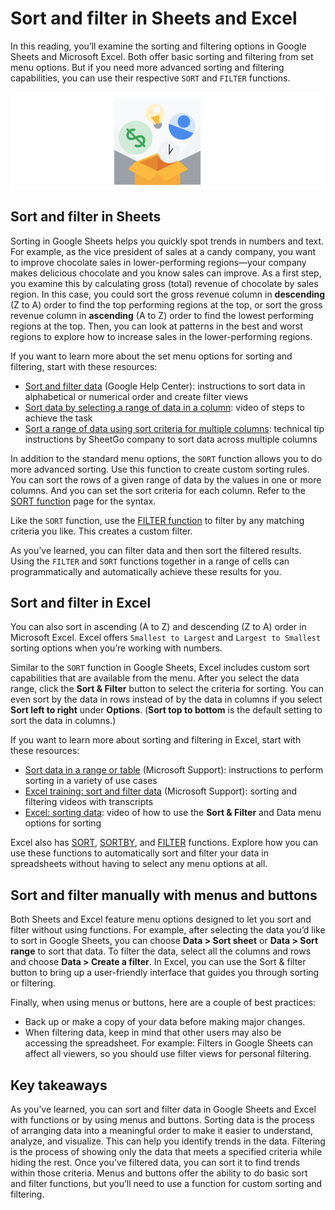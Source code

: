 # Sort and filter in Sheets and Excel

In this reading, you’ll examine the sorting and filtering options in Google Sheets and Microsoft Excel. Both offer basic sorting and filtering from set menu options. But if you need more advanced sorting and filtering capabilities, you can use their respective `SORT` and `FILTER` functions.

![Image of lightbulb, money icon, person icon, and an analog clock traveling into an open box Sort and filter in Sheets](./resources/img-1.png)

## Sort and filter in Sheets

Sorting in Google Sheets helps you quickly spot trends in numbers and text. For example, as the vice president of sales at a candy company, you want to improve chocolate sales in lower-performing regions—your company makes delicious chocolate and you know sales can improve. As a first step, you examine this by calculating gross (total) revenue of chocolate by sales region. In this case, you could sort the gross revenue column in **descending** (Z to A) order to find the top performing regions at the top, or sort the gross revenue column in **ascending** (A to Z) order to find the lowest performing regions at the top. Then, you can look at patterns in the best and worst regions to explore how to increase sales in the lower-performing regions.

If you want to learn more about the set menu options for sorting and filtering, start with these resources:

- [Sort and filter data](https://www.youtube.com/watch?v=VcRBHXBMKBU) (Google Help Center): instructions to sort data in alphabetical or numerical order and create filter views
- [Sort data by selecting a range of data in a column](https://www.youtube.com/watch?v=VcRBHXBMKBU): video of steps to achieve the task
- [Sort a range of data using sort criteria for multiple columns](https://blog.sheetgo.com/google-sheets-formulas/sort-formula-google-sheets/): technical tip instructions by SheetGo company to sort data across multiple columns

In addition to the standard menu options, the `SORT` function allows you to do more advanced sorting. Use this function to create custom sorting rules. You can sort the rows of a given range of data by the values in one or more columns. And you can set the sort criteria for each column. Refer to the [SORT function](https://support.google.com/docs/answer/3093150?hl=en) page for the syntax.

Like the `SORT` function, use the [FILTER function](https://support.google.com/docs/answer/3093197?hl=en) to filter by any matching criteria you like. This creates a custom filter.

As you’ve learned, you can filter data and then sort the filtered results. Using the `FILTER` and `SORT` functions together in a range of cells can programmatically and automatically achieve these results for you.

## Sort and filter in Excel

You can also sort in ascending (A to Z) and descending (Z to A) order in Microsoft Excel. Excel offers `Smallest to Largest` and `Largest to Smallest` sorting options when you’re working with numbers.

Similar to the `SORT` function in Google Sheets, Excel includes custom sort capabilities that are available from the menu. After you select the data range, click the **Sort & Filter** button to select the criteria for sorting. You can even sort by the data in rows instead of by the data in columns if you select **Sort left to right** under **Options**. (**Sort top to bottom** is the default setting to sort the data in columns.)

If you want to learn more about sorting and filtering in Excel, start with these resources:

- [Sort data in a range or table](https://support.microsoft.com/en-us/office/sort-data-in-a-range-or-table-62d0b95d-2a90-4610-a6ae-2e545c4a4654) (Microsoft Support): instructions to perform sorting in a variety of use cases
- [Excel training: sort and filter data](https://support.microsoft.com/en-us/office/video-sort-data-in-a-range-or-table-ffb9fcb0-b9cb-48bf-a15c-8bec9fd3a472#ID0EAABAAA=Transcript) (Microsoft Support): sorting and filtering videos with transcripts
- [Excel: sorting data](https://www.youtube.com/watch?v=Ep5q1cUhQas): video of how to use the **Sort & Filter** and Data menu options for sorting

Excel also has [SORT](https://support.microsoft.com/en-us/office/sort-function-22f63bd0-ccc8-492f-953d-c20e8e44b86c), [SORTBY](https://support.microsoft.com/en-us/office/sortby-function-cd2d7a62-1b93-435c-b561-d6a35134f28f), and [FILTER](https://support.microsoft.com/en-us/office/filter-function-f4f7cb66-82eb-4767-8f7c-4877ad80c759) functions. Explore how you can use these functions to automatically sort and filter your data in spreadsheets without having to select any menu options at all.

## Sort and filter manually with menus and buttons

Both Sheets and Excel feature menu options designed to let you sort and filter without using functions. For example, after selecting the data you’d like to sort in Google Sheets, you can choose **Data > Sort sheet** or **Data > Sort range** to sort that data. To filter the data, select all the columns and rows and choose **Data > Create a filter**. In Excel, you can use the Sort & filter button to bring up a user-friendly interface that guides you through sorting or filtering.

Finally, when using menus or buttons, here are a couple of best practices:

- Back up or make a copy of your data before making major changes.
- When filtering data, keep in mind that other users may also be accessing the spreadsheet. For example: Filters in Google Sheets can affect all viewers, so you should use filter views for personal filtering.

## Key takeaways

As you’ve learned, you can sort and filter data in Google Sheets and Excel with functions or by using menus and buttons. Sorting data is the process of arranging data into a meaningful order to make it easier to understand, analyze, and visualize. This can help you identify trends in the data. Filtering is the process of showing only the data that meets a specified criteria while hiding the rest. Once you’ve filtered data, you can sort it to find trends within those criteria. Menus and buttons offer the ability to do basic sort and filter functions, but you’ll need to use a function for custom sorting and filtering. 
